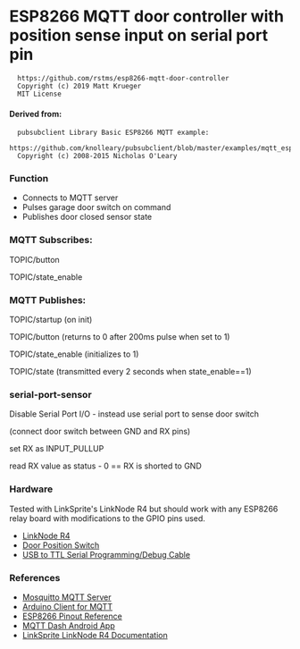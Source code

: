 # ESP8266 MQTT door controller with position sense input on serial port pin

```
  https://github.com/rstms/esp8266-mqtt-door-controller
  Copyright (c) 2019 Matt Krueger
  MIT License 
```
 
#### Derived from:
```
  pubsubclient Library Basic ESP8266 MQTT example:
  https://github.com/knolleary/pubsubclient/blob/master/examples/mqtt_esp8266/mqtt_esp8266.ino
  Copyright (c) 2008-2015 Nicholas O'Leary
```

### Function

 - Connects to MQTT server
 - Pulses garage door switch on command
 - Publishes door closed sensor state

### MQTT Subscribes: 

   TOPIC/button

   TOPIC/state_enable
   
### MQTT Publishes:

   TOPIC/startup (on init)

   TOPIC/button (returns to 0 after 200ms pulse when set to 1)

   TOPIC/state_enable (initializes to 1)

   TOPIC/state (transmitted every 2 seconds when state_enable==1)
   
### serial-port-sensor

   Disable Serial Port I/O - instead use serial port to sense door switch

   (connect door switch between GND and RX pins)

   set RX as INPUT_PULLUP

   read RX value as status - 0 == RX is shorted to GND

### Hardware
Tested with LinkSprite's LinkNode R4 but should work with any ESP8266 relay board with modifications to the GPIO pins used. 
 - [LinkNode R4](https://www.amazon.com/LinkSprite-211201004-Arduino-Compatible-Wi-Fi-Controller/dp/B01NB0XJ0F/ref=sr_1_1?keywords=linknode+r4&qid=1564273376&s=electronics&sr=1-1)
 - [Door Position Switch](https://www.amazon.com/gp/product/B00LYD8CRK/ref=ppx_yo_dt_b_asin_title_o00_s00?ie=UTF8&psc=1) 
 - [USB to TTL Serial Programming/Debug Cable](https://www.adafruit.com/product/954)
 
### References
 - [Mosquitto MQTT Server](https://mosquitto.org/) 
 - [Arduino Client for MQTT](https://pubsubclient.knolleary.net/)
 - [ESP8266 Pinout Reference](https://randomnerdtutorials.com/esp8266-pinout-reference-gpios/)
 - [MQTT Dash Android App](https://play.google.com/store/apps/details?id=net.routix.mqttdash&hl=en_US)
 - [LinkSprite LinkNode R4 Documentation](http://learn.linksprite.com/linknode/linknode-r4-arduino-compatible-wifi-relay-controller/)

